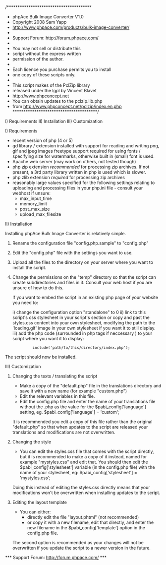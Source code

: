 /***************************************
 * phpAce Bulk Image Converter V1.0
 * Copyright 2008 Sam Yapp
 * http://www.phpace.com/products/bulk-image-converter/
 *
 * Support Forum: http://forum.phpace.com/
 *
 * You may not sell or distribute this 
 * script without the express written 
 * permission of the author.
 *
 * Each licence you purchase permits you to install
 * one copy of these scripts only.
 *
 * This script makes of the PclZip library
 * released under the lgpl by Vincent Blavet 
 * http://www.phpconcept.net
 * You can obtain updates to the pclzip.lib.php
 * from http://www.phpconcept.net/pclzip/index.en.php
 ***************************************/

I) Requirements
II) Installation
III) Customization 

I) Requirements
- recent version of php (4 or 5)
- gd library / extension installed with support for
  reading and writing png, gif and jpeg images
	freetype support required for using fonts / specifying size
	for watermarks, otherwise built in (small) font is used.
- Apache web server (may work on others, not tested though)
- php zip extension *recommended* for processing zip archives. If not present,
	a 3rd party library written in php is used which is slower.
- php zlib extension *required* for processing zip archives
- reasonably large values specified for the following settings relating to 
	uploading and processing files in your php.ini file - consult your webhost if unsure:
	- max_input_time
	- memory_limit
	- post_max_size
	- upload_max_filesize

II) Installation

Installing phpAce Bulk Image Converter is relatively simple.

1) Rename the configuration file "config.php.sample" to "config.php"
2) Edit the "config.php" file with the settings you want to use.
3) Upload all the files to the directory on your server where you
	 want to install the script.
4) Change the permissions on the "temp" directory so that the script
	 can create subdirectories and files in it. Consult your web host
	 if you are unsure of how to do this.

	If you want to embed the script in an existing php page of your website
	you need to:

	i) change the configuration option "standalone" to 0
	ii) link to this script's css stylesheet in your script's <head> section
			or copy and past the styles.css content into your own stylesheet,
			modifying the path to the 'loading.gif' image in your own stylesheet
			if you want it to still display.
	iii) add the php code (surrounded in php tags if neccessary ) to your 
			script where you want it to display:

				include('path/to/this/directory/index.php');

The script should now be installed.

III) Customization

1) Changing the texts / translating the script
	- Make a copy of the "default.php" file in the translations directory
		and save it with a new name (for example "custom.php")
	- Edit the relevant variables in this file.
	- Edit the config.php file and enter the name of your translations file
		without the .php as the value for the $pabi_config['language'] setting,
		eg. $pabi_config['language'] = 'custom';

	It is recommended you edit a copy of this file rather than the original
	"default.php" so that when updates to the script are released your translations
	and modifications are not overwritten.

2) Changing the style
	- You can edit the styles.css file that comes with the script directly,
		but it is recommended to make a copy of it instead, named for example
		"mystyles.css" and edit that.
		You should then edit the $pabi_config['stylesheet'] variable (in the config.php file)
		with the name of your stylesheet, eg: $pabi_config['stylesheet'] = 'mystyles.css';

	Doing this instead of editing the styles.css directly means that your modifications
	won't be overwritten when installing updates to the script.

3) Editing the layout template
	- You can either:
		- directly edit the file "layout.phtml" (not recommended)
		- or copy it with a new filename, edit that directly, and enter the new filename 
			in the $pabi_config['template'] option in the config.php file.

	The second option is recommended as your changes will not be overwritten if you
	update the script to a newer version in the future.

*** Support Forum: http://forum.phpace.com/ ***

